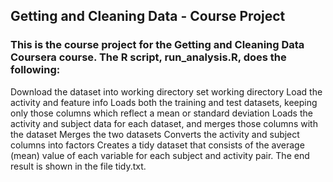 ## Getting and Cleaning Data - Course Project
### This is the course project for the Getting and Cleaning Data Coursera course. The R script, run_analysis.R, does the following:

Download the dataset into working directory
set working directory
Load the activity and feature info
Loads both the training and test datasets, keeping only those columns which reflect a mean or standard deviation
Loads the activity and subject data for each dataset, and merges those columns with the dataset
Merges the two datasets
Converts the activity and subject columns into factors
Creates a tidy dataset that consists of the average (mean) value of each variable for each subject and activity pair.
The end result is shown in the file tidy.txt.